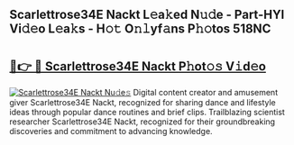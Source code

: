 ## Scarlettrose34E Nackt L𝚎a𝚔ed N𝚞𝚍e - Part-HYl Vi𝚍𝚎o L𝚎a𝚔s - H𝚘𝚝 O𝚗𝚕yf𝚊ns P𝚑𝚘tos 518NC

# <h2><a href="http://kfa8d6u.oniu.top/?m=Scarlettrose34E+Nackt">🔗👉 🔴 Scarlettrose34E Nackt P𝚑ot𝚘𝚜 V𝚒d𝚎o</a></h2>

[![Scarlettrose34E Nackt Nu𝚍e𝚜](https://i.imgur.com/0qMVB7G.gif)](http://kfa8d6u.oniu.top/?m=Scarlettrose34E+Nackt)
Digital content creator and amusement giver Scarlettrose34E Nackt, recognized for sharing dance and lifestyle ideas through popular dance routines and brief clips. Trailblazing scientist researcher Scarlettrose34E Nackt, recognized for their groundbreaking discoveries and commitment to advancing knowledge.  
